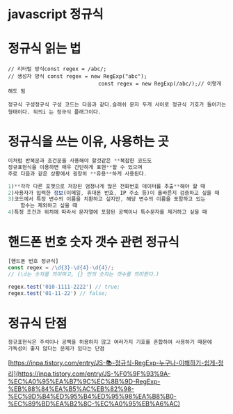 # javascript 정규식

# 정규식 읽는 법

```
// 리터럴 방식const regex = /abc/;
// 생성자 방식 const regex = new RegExp("abc");
							 const regex = new RegExp(/abc/);// 이렇게 해도 됨
```

```
정규식 구성정규식 구성 코드는 다음과 같다.슬래쉬 문자 두개 사이로 정규식 기호가 들어가는 
형태이다. 뒤의i 는 정규식 플래그이다.
```

# 정규식을 쓰는 이유, 사용하는 곳

```jsx
이처럼 반복문과 조건문을 사용해야 할것같은 **복잡한 코드도 
정규표현식을 이용하면 매우 간단하게 표현**할 수 있으며 
주로 다음과 같은 상황에서 굉장히 **유용**하게 사용된다.

1)**각각 다른 포맷으로 저장된 엄청나게 많은 전화번호 데이터를 추출**해야 할 때
2)사용자가 입력한 정보(이메일, 휴대폰 번호, IP 주소 등)이 올바른지 검증하고 싶을 때
3)코드에서 특정 변수의 이름을 치환하고 싶지만, 해당 변수의 이름을 포함하고 있는 
	함수는 제외하고 싶을 때
4)특정 조건과 위치에 따라서 문자열에 포함된 공백이나 특수문자를 제거하고 싶을 때
```

# 핸드폰 번호 숫자 갯수 관련 정규식

```jsx
[핸드폰 번호 정규식]
const regex = /\d{3}-\d{4}-\d{4}/; 
// (\d는 숫자를 의미하고, {} 안의 숫자는 갯수를 의미한다.) 

regex.test('010-1111-2222') // true; 
regex.test('01-11-22') // false;
```

# 정규식 단점

```jsx
정규표현식은 주석이나 공백을 허용하지 않고 여러가지 기호를 혼합하여 사용하기 때문에 
가독성이 좋지 않다는 문제가 있다는 단점
```

[https://inpa.tistory.com/entry/JS-📚-정규식-RegExp-누구나-이해하기-쉽게-정리](https://inpa.tistory.com/entry/JS-%F0%9F%93%9A-%EC%A0%95%EA%B7%9C%EC%8B%9D-RegExp-%EB%88%84%EA%B5%AC%EB%82%98-%EC%9D%B4%ED%95%B4%ED%95%98%EA%B8%B0-%EC%89%BD%EA%B2%8C-%EC%A0%95%EB%A6%AC)
